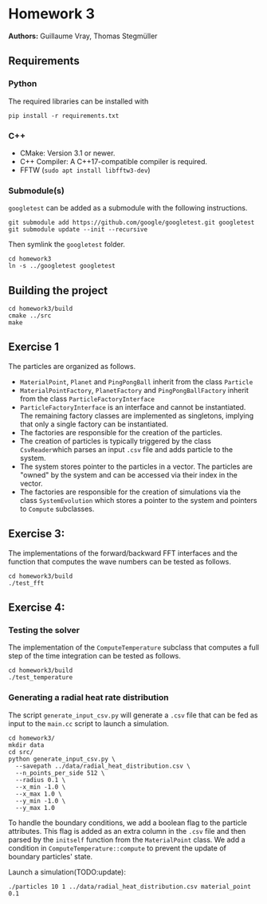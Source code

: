 # Homework 3


**Authors:** Guillaume Vray, Thomas Stegmüller

## Requirements
### Python
The required libraries can be installed with
```
pip install -r requirements.txt
```
### C++

- CMake: Version 3.1 or newer.
- C++ Compiler: A C++17-compatible compiler is required.
- FFTW (```sudo apt install libfftw3-dev```)

### Submodule(s)
```googletest``` can be added as a submodule with the following instructions.
```
git submodule add https://github.com/google/googletest.git googletest
git submodule update --init --recursive
``` 

Then symlink the ```googletest``` folder.
```
cd homework3
ln -s ../googletest googletest
```


## Building the project
```
cd homework3/build
cmake ../src
make
```

## Exercise 1
The particles are organized as follows.

- ```MaterialPoint```, ```Planet``` and ```PingPongBall``` inherit from the class ```Particle``` 
- ```MaterialPointFactory```, ```PlanetFactory``` and ```PingPongBallFactory``` inherit from the class ```ParticleFactoryInterface``` 
- ```ParticleFactoryInterface``` is an interface and cannot be instantiated. The remaining factory classes are implemented as singletons, implying that only a single factory can be instantiated.
- The factories are responsible for the creation of the particles.
- The creation of particles is typically triggered by the class ```CsvReader```which parses an input ```.csv``` file and adds particle to the system.
- The system stores pointer to the particles in a vector. The particles are "owned" by the system and can be accessed via their index in the vector.
- The factories are responsible for the creation of simulations via the class ```SystemEvolution``` which stores a pointer to the system and pointers to ```Compute``` subclasses.



## Exercise 3:

The implementations of the forward/backward FFT interfaces and the function that computes the wave numbers can be tested as follows.

```
cd homework3/build
./test_fft
```

## Exercise 4:

### Testing the solver
The implementation of the ```ComputeTemperature``` subclass that computes a full step of the time integration can be tested as follows.

```
cd homework3/build
./test_temperature
```


### Generating a radial heat rate distribution

The script ```generate_input_csv.py``` will generate a ```.csv``` file that can be fed as input to the ```main.cc``` script to launch a simulation.

```
cd homework3/
mkdir data
cd src/
python generate_input_csv.py \
  --savepath ../data/radial_heat_distribution.csv \
  --n_points_per_side 512 \
  --radius 0.1 \
  --x_min -1.0 \
  --x_max 1.0 \
  --y_min -1.0 \
  --y_max 1.0
```
To handle the boundary conditions, we add a boolean flag to the particle attributes. This flag is added as an extra column in the ```.csv``` file and then parsed by the ```initself``` function from the ```MaterialPoint``` class. We add a condition in ```ComputeTemperature::compute``` to prevent the update of boundary particles' state.

Launch a simulation(TODO:update):

```
./particles 10 1 ../data/radial_heat_distribution.csv material_point 0.1 
```

